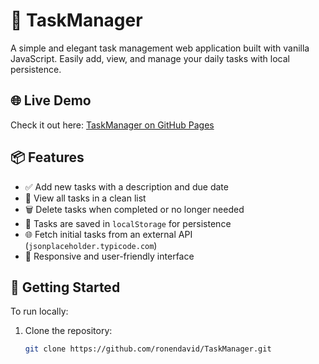 # 📝 TaskManager

A simple and elegant task management web application built with vanilla JavaScript. Easily add, view, and manage your daily tasks with local persistence.

## 🌐 Live Demo

Check it out here: [TaskManager on GitHub Pages](https://ronendavid.github.io/TaskManager/)

## 📦 Features

- ✅ Add new tasks with a description and due date
- 📅 View all tasks in a clean list
- 🗑️ Delete tasks when completed or no longer needed
- 💾 Tasks are saved in `localStorage` for persistence
- 🌐 Fetch initial tasks from an external API (`jsonplaceholder.typicode.com`)
- 🎨 Responsive and user-friendly interface

## 🚀 Getting Started

To run locally:

1. Clone the repository:
   ```bash
   git clone https://github.com/ronendavid/TaskManager.git
